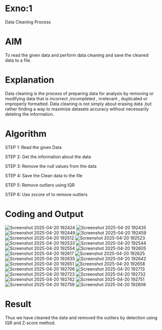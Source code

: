 # Exno:1
Data Cleaning Process

# AIM
To read the given data and perform data cleaning and save the cleaned data to a file.

# Explanation
Data cleaning is the process of preparing data for analysis by removing or modifying data that is incorrect ,incompleted , irrelevant , duplicated or improperly formatted. Data cleaning is not simply about erasing data ,but rather finding a way to maximize datasets accuracy without necessarily deleting the information.

# Algorithm
STEP 1: Read the given Data

STEP 2: Get the information about the data

STEP 3: Remove the null values from the data

STEP 4: Save the Clean data to the file

STEP 5: Remove outliers using IQR

STEP 6: Use zscore of to remove outliers

# Coding and Output

![Screenshot 2025-04-20 192424](https://github.com/user-attachments/assets/c54bbd12-78e1-4a89-9a16-3963732da8da)
![Screenshot 2025-04-20 192435](https://github.com/user-attachments/assets/4df5f9f3-a3a7-4dd9-b87c-6ffd9f0709dc)
![Screenshot 2025-04-20 192449](https://github.com/user-attachments/assets/5b6a9e32-34aa-44aa-a63d-ecdf290fb665)
![Screenshot 2025-04-20 192459](https://github.com/user-attachments/assets/dd040a2e-79dd-470d-ae78-0a1ddebaa960)
![Screenshot 2025-04-20 192512](https://github.com/user-attachments/assets/1c898d9e-b9db-42b3-9e09-edb82d22f1e5)
![Screenshot 2025-04-20 192523](https://github.com/user-attachments/assets/8a614a83-d1d3-48e9-b196-8fa0563939d2)
![Screenshot 2025-04-20 192533](https://github.com/user-attachments/assets/b2aded9c-158e-4756-9230-b24831b4d655)
![Screenshot 2025-04-20 192544](https://github.com/user-attachments/assets/84eb0962-dad8-4f8d-8e4c-4006816797e6)
![Screenshot 2025-04-20 192554](https://github.com/user-attachments/assets/8e7489ea-1aa7-4cd4-8dbf-66727fb0435e)
![Screenshot 2025-04-20 192605](https://github.com/user-attachments/assets/34187bb2-68d5-40fc-bb21-1f9ff3070f95)
![Screenshot 2025-04-20 192617](https://github.com/user-attachments/assets/8b3ea9cd-8a7d-45c2-a516-320f414cfbd9)
![Screenshot 2025-04-20 192625](https://github.com/user-attachments/assets/d010b43a-7695-41d8-8751-b74d7275807f)
![Screenshot 2025-04-20 192635](https://github.com/user-attachments/assets/f7594d5f-9f9d-4563-8319-c07a70f938fb)
![Screenshot 2025-04-20 192642](https://github.com/user-attachments/assets/b367b240-698c-4d4e-be9a-2a69264e9d8e)
![Screenshot 2025-04-20 192651](https://github.com/user-attachments/assets/e47a633b-ce6c-42c9-bd3e-5f4e1ecc6e51)
![Screenshot 2025-04-20 192658](https://github.com/user-attachments/assets/f7e719a7-2a21-4bde-963d-fe4db9d929b6)
![Screenshot 2025-04-20 192706](https://github.com/user-attachments/assets/a9469d17-1e89-4967-bb25-a5aa2cc2808a)
![Screenshot 2025-04-20 192713](https://github.com/user-attachments/assets/cc70ff94-f3af-4dea-8ebb-e50075e38080)
![Screenshot 2025-04-20 192723](https://github.com/user-attachments/assets/20115d10-11bf-47e1-a0cd-34e2802feb1d)
![Screenshot 2025-04-20 192732](https://github.com/user-attachments/assets/c4e85116-a3ca-4984-9ca2-869ca9350fde)
![Screenshot 2025-04-20 192742](https://github.com/user-attachments/assets/4daad197-8c46-41c7-8ec0-ef42d6cda52d)
![Screenshot 2025-04-20 192751](https://github.com/user-attachments/assets/b2a62bd1-ac43-4297-b9eb-ae12eb1d6942)
![Screenshot 2025-04-20 192759](https://github.com/user-attachments/assets/55d15d21-4fae-4090-8492-8ff7a1d104e7)
![Screenshot 2025-04-20 192808](https://github.com/user-attachments/assets/ba78ff7a-4aeb-4994-80c8-73673a20369b)



# Result
Thus we have cleaned the data and removed the outliers by detection using IQR and Z-score method.
